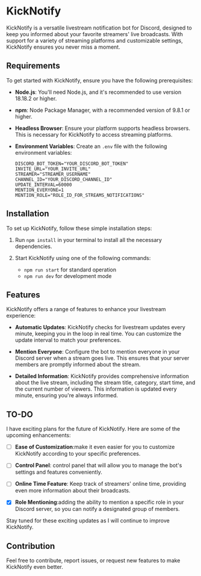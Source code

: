 # KickNotify

KickNotify is a versatile livestream notification bot for Discord, designed to keep you informed about your favorite streamers' live broadcasts. With support for a variety of streaming platforms and customizable settings, KickNotify ensures you never miss a moment.

## Requirements

To get started with KickNotify, ensure you have the following prerequisites:

- **Node.js**: You'll need Node.js, and it's recommended to use version 18.18.2 or higher.

- **npm**: Node Package Manager, with a recommended version of 9.8.1 or higher.

- **Headless Browser**: Ensure your platform supports headless browsers. This is necessary for KickNotify to access streaming platforms.

- **Environment Variables**: Create an `.env` file with the following environment variables:

  ```dotenv
  DISCORD_BOT_TOKEN="YOUR_DISCORD_BOT_TOKEN"
  INVITE_URL="YOUR_INVITE_URL"
  STREAMER="STREAMER_USERNAME"
  CHANNEL_ID="YOUR_DISCORD_CHANNEL_ID"
  UPDATE_INTERVAL=60000
  MENTION_EVERYONE=1
  MENTION_ROLE="ROLE_ID_FOR_STREAMS_NOTIFICATIONS"
  ```

## Installation

To set up KickNotify, follow these simple installation steps:

1. Run `npm install` in your terminal to install all the necessary dependencies.

2. Start KickNotify using one of the following commands:
   - `npm run start` for standard operation
   - `npm run dev` for development mode

## Features

KickNotify offers a range of features to enhance your livestream experience:

- **Automatic Updates**: KickNotify checks for livestream updates every minute, keeping you in the loop in real time. You can customize the update interval to match your preferences.

- **Mention Everyone**: Configure the bot to mention everyone in your Discord server when a stream goes live. This ensures that your server members are promptly informed about the stream.

- **Detailed Information**: KickNotify provides comprehensive information about the live stream, including the stream title, category, start time, and the current number of viewers. This information is updated every minute, ensuring you're always informed.

## TO-DO

I have exciting plans for the future of KickNotify. Here are some of the upcoming enhancements:

- [ ] **Ease of Customization**:make it even easier for you to customize KickNotify according to your specific preferences.

- [ ] **Control Panel**: control panel that will allow you to manage the bot's settings and features conveniently.

- [ ] **Online Time Feature**: Keep track of streamers' online time, providing even more information about their broadcasts.

- [X] **Role Mentioning**:adding the ability to mention a specific role in your Discord server, so you can notify a designated group of members.

Stay tuned for these exciting updates as I will continue to improve KickNotify.

## Contribution

Feel free to contribute, report issues, or request new features to make KickNotify even better.
